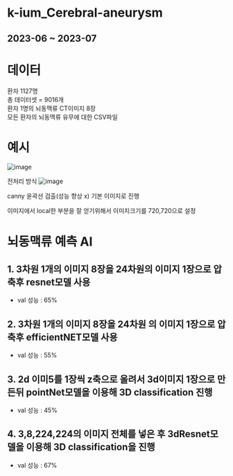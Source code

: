# k-ium_Cerebral-aneurysm

## 2023-06 ~ 2023-07

# 데이터  
환자 1127명  
총 데이터셋 = 9016개  
환자 1명의 뇌동맥류 CT이미지 8장  
모든 환자의 뇌동맥류 유무에 대한 CSV파일  

# 예시
![image](https://github.com/dohun-mat/k-ium_Cerebral-aneurysm/assets/81942144/f99dc604-1718-46e2-bcb5-6e0d479bc50c)

전처리 방식
![image](https://github.com/dohun-mat/k-ium_Cerebral-aneurysm/assets/81942144/42418828-22cc-4a2b-9322-df2c8360dbc8)

canny 윤곽선 검출(성능 향상 x)
기본 이미지로 진행

이미지에서 local한 부분을 잘 얻기위해서 이미지크기를 720,720으로 설정

# 뇌동맥류 예측 AI  
## 1. 3차원 1개의 이미지 8장을 24차원의 이미지 1장으로 압축후 resnet모델 사용
- val 성능 : 65%    
## 2. 3차원 1개의 이미지 8장을 24차원 의 이미지 1장으로 압축후 efficientNET모델 사용
- val 성능 : 55%
## 3. 2d 이미5를 1장씩 z축으로 올려서 3d이미지 1장으로 만든뒤 pointNet모델을 이용해 3D classification 진행 
- val 성능 : 45%
## 4. 3,8,224,224의 이미지 전체를 넣은 후 3dResnet모델을 이용해 3D classification을 진행
- val 성능 : 67%
